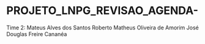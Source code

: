 # PROJETO_LNPG_REVISAO_AGENDA-
Time 2:
Mateus Alves dos Santos
Roberto Matheus Oliveira de Amorim
José Douglas Freire Cananéa
